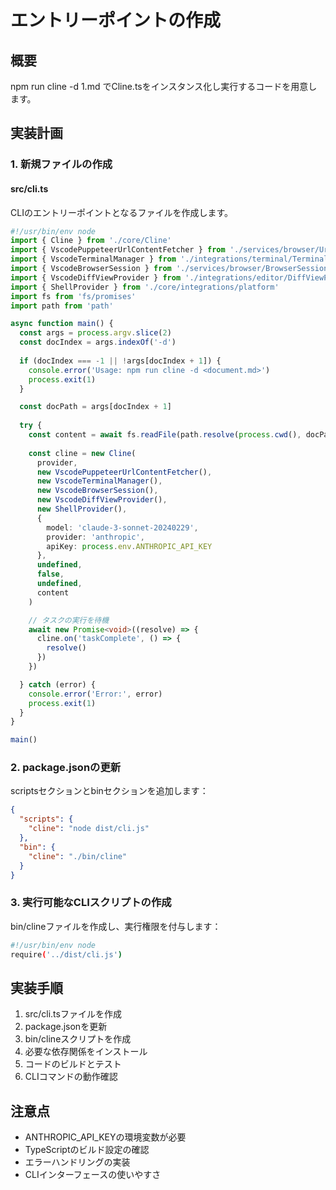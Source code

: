# エントリーポイントの作成

## 概要

npm run cline -d 1.md でCline.tsをインスタンス化し実行するコードを用意します。

## 実装計画

### 1. 新規ファイルの作成

#### src/cli.ts
CLIのエントリーポイントとなるファイルを作成します。

```typescript
#!/usr/bin/env node
import { Cline } from './core/Cline'
import { VscodePuppeteerUrlContentFetcher } from './services/browser/UrlContentFetcher'
import { VscodeTerminalManager } from './integrations/terminal/TerminalManager'
import { VscodeBrowserSession } from './services/browser/BrowserSession'
import { VscodeDiffViewProvider } from './integrations/editor/DiffViewProvider'
import { ShellProvider } from './core/integrations/platform'
import fs from 'fs/promises'
import path from 'path'

async function main() {
  const args = process.argv.slice(2)
  const docIndex = args.indexOf('-d')
  
  if (docIndex === -1 || !args[docIndex + 1]) {
    console.error('Usage: npm run cline -d <document.md>')
    process.exit(1)
  }

  const docPath = args[docIndex + 1]
  
  try {
    const content = await fs.readFile(path.resolve(process.cwd(), docPath), 'utf-8')
    
    const cline = new Cline(
      provider,
      new VscodePuppeteerUrlContentFetcher(),
      new VscodeTerminalManager(),
      new VscodeBrowserSession(),
      new VscodeDiffViewProvider(),
      new ShellProvider(),
      {
        model: 'claude-3-sonnet-20240229',
        provider: 'anthropic',
        apiKey: process.env.ANTHROPIC_API_KEY
      },
      undefined,
      false,
      undefined,
      content
    )

    // タスクの実行を待機
    await new Promise<void>((resolve) => {
      cline.on('taskComplete', () => {
        resolve()
      })
    })

  } catch (error) {
    console.error('Error:', error)
    process.exit(1)
  }
}

main()
```

### 2. package.jsonの更新

scriptsセクションとbinセクションを追加します：

```json
{
  "scripts": {
    "cline": "node dist/cli.js"
  },
  "bin": {
    "cline": "./bin/cline"
  }
}
```

### 3. 実行可能なCLIスクリプトの作成

bin/clineファイルを作成し、実行権限を付与します：

```bash
#!/usr/bin/env node
require('../dist/cli.js')
```

## 実装手順

1. src/cli.tsファイルを作成
2. package.jsonを更新
3. bin/clineスクリプトを作成
4. 必要な依存関係をインストール
5. コードのビルドとテスト
6. CLIコマンドの動作確認

## 注意点

- ANTHROPIC_API_KEYの環境変数が必要
- TypeScriptのビルド設定の確認
- エラーハンドリングの実装
- CLIインターフェースの使いやすさ
